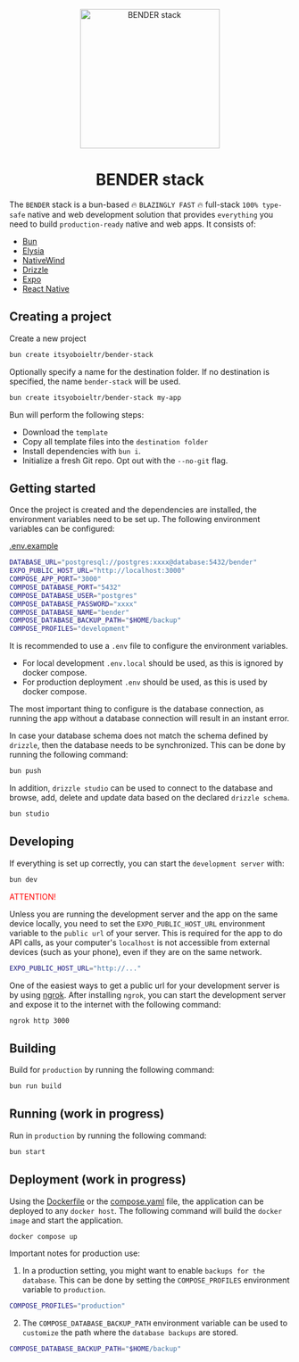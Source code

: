 <p align="center">
  <img src="https://github.com/itsyoboieltr/bender-stack/assets/72046715/9b20eaa6-5e01-4b12-aa01-afc56c90d7d5" width="250" alt="BENDER stack">
</p>

<h1 align="center">
  BENDER stack
</h1>

The `BENDER` stack is a bun-based 🔥 `BLAZINGLY FAST` 🔥 full-stack `100% type-safe` native and web development solution that provides `everything` you need to build `production-ready` native and web apps. It consists of:

- [Bun](https://bun.sh)
- [Elysia](https://elysiajs.com)
- [NativeWind](https://www.nativewind.dev/)
- [Drizzle](https://orm.drizzle.team)
- [Expo](https://expo.dev/)
- [React Native](https://reactnative.dev/)

## Creating a project

Create a new project

```bash
bun create itsyoboieltr/bender-stack
```

Optionally specify a name for the destination folder. If no destination is specified, the name `bender-stack` will be used.

```bash
bun create itsyoboieltr/bender-stack my-app
```

Bun will perform the following steps:

- Download the `template`
- Copy all template files into the `destination folder`
- Install dependencies with `bun i`.
- Initialize a fresh Git repo. Opt out with the `--no-git` flag.

## Getting started

Once the project is created and the dependencies are installed, the environment variables need to be set up. The following environment variables can be configured:

[.env.example](.env.example)

```bash
DATABASE_URL="postgresql://postgres:xxxx@database:5432/bender"
EXPO_PUBLIC_HOST_URL="http://localhost:3000"
COMPOSE_APP_PORT="3000"
COMPOSE_DATABASE_PORT="5432"
COMPOSE_DATABASE_USER="postgres"
COMPOSE_DATABASE_PASSWORD="xxxx"
COMPOSE_DATABASE_NAME="bender"
COMPOSE_DATABASE_BACKUP_PATH="$HOME/backup"
COMPOSE_PROFILES="development"
```

It is recommended to use a `.env` file to configure the environment variables.

- For local development `.env.local` should be used, as this is ignored by docker compose.
- For production deployment `.env` should be used, as this is used by docker compose.

The most important thing to configure is the database connection, as running the app without a database connection will result in an instant error.

In case your database schema does not match the schema defined by `drizzle`, then the database needs to be synchronized. This can be done by running the following command:

```bash
bun push
```

In addition, `drizzle studio` can be used to connect to the database and browse, add, delete and update data based on the declared `drizzle schema`.

```bash
bun studio
```

## Developing

If everything is set up correctly, you can start the `development server` with:

```bash
bun dev
```

<p style="color: red">ATTENTION!</p>

Unless you are running the development server and the app on the same device locally, you need to set the `EXPO_PUBLIC_HOST_URL` environment variable to the `public url` of your server. This is required for the app to do API calls, as your computer's `localhost` is not accessible from external devices (such as your phone), even if they are on the same network.

```bash
EXPO_PUBLIC_HOST_URL="http://..."
```

One of the easiest ways to get a public url for your development server is by using [ngrok](https://ngrok.com/). After installing `ngrok`, you can start the development server and expose it to the internet with the following command:

```bash
ngrok http 3000
```

## Building

Build for `production` by running the following command:

```bash
bun run build
```

## Running (work in progress)

Run in `production` by running the following command:

```bash
bun start
```

## Deployment (work in progress)

Using the [Dockerfile](Dockerfile) or the [compose.yaml](compose.yaml) file, the application can be deployed to any `docker host`. The following command will build the `docker image` and start the application.

```bash
docker compose up
```

Important notes for production use:

1. In a production setting, you might want to enable `backups for the database`. This can be done by setting the `COMPOSE_PROFILES` environment variable to `production`.

```bash
COMPOSE_PROFILES="production"
```

2. The `COMPOSE_DATABASE_BACKUP_PATH` environment variable can be used to `customize` the path where the `database backups` are stored.

```bash
COMPOSE_DATABASE_BACKUP_PATH="$HOME/backup"
```
